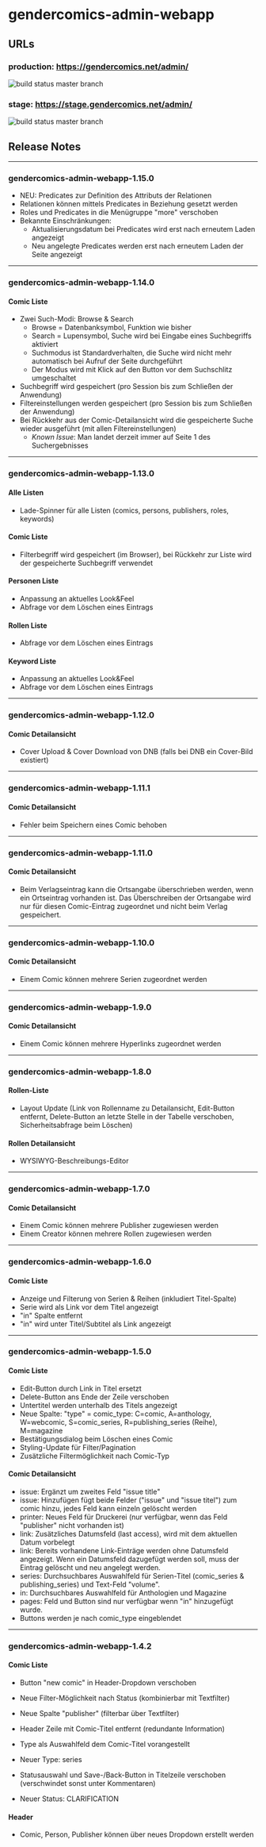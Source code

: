 # gendercomics-admin-webapp

## URLs
### production: https://gendercomics.net/admin/
![build status master branch](https://github.com/gendercomics/admin-webapp/actions/workflows/docker-image-production.yml/badge.svg?branch=master)
### stage: https://stage.gendercomics.net/admin/
![build status master branch](https://github.com/gendercomics/admin-webapp/actions/workflows/docker-image-stage.yml/badge.svg?branch=develop)

## Release Notes

---

### gendercomics-admin-webapp-1.15.0
- NEU: Predicates zur Definition des Attributs der Relationen
- Relationen können mittels Predicates in Beziehung gesetzt werden
- Roles und Predicates in die Menügruppe "more" verschoben
- Bekannte Einschränkungen:
  - Aktualisierungsdatum bei Predicates wird erst nach erneutem Laden angezeigt
  - Neu angelegte Predicates werden erst nach erneutem Laden der Seite angezeigt

---

### gendercomics-admin-webapp-1.14.0
#### Comic Liste
- Zwei Such-Modi: Browse & Search
  - Browse = Datenbanksymbol, Funktion wie bisher
  - Search = Lupensymbol, Suche wird bei Eingabe eines Suchbegriffs aktiviert
  - Suchmodus ist Standardverhalten, die Suche wird nicht mehr automatisch bei Aufruf der Seite durchgeführt
  - Der Modus wird mit Klick auf den Button vor dem Suchschlitz umgeschaltet
- Suchbegriff wird gespeichert (pro Session bis zum Schließen der Anwendung)
- Filtereinstellungen werden gespeichert (pro Session bis zum Schließen der Anwendung)
- Bei Rückkehr aus der Comic-Detailansicht wird die gespeicherte Suche wieder ausgeführt (mit allen Filtereinstellungen)
  - _Known Issue_: Man landet derzeit immer auf Seite 1 des Suchergebnisses 

---

### gendercomics-admin-webapp-1.13.0
#### Alle Listen
-   Lade-Spinner für alle Listen (comics, persons, publishers, roles, keywords)

#### Comic Liste
-   Filterbegriff wird gespeichert (im Browser), bei Rückkehr zur Liste wird der gespeicherte Suchbegriff verwendet

#### Personen Liste
-   Anpassung an aktuelles Look&Feel
-   Abfrage vor dem Löschen eines Eintrags

#### Rollen Liste
-   Abfrage vor dem Löschen eines Eintrags

#### Keyword Liste
-   Anpassung an aktuelles Look&Feel
-   Abfrage vor dem Löschen eines Eintrags

---

### gendercomics-admin-webapp-1.12.0
#### Comic Detailansicht
-   Cover Upload & Cover Download von DNB (falls bei DNB ein Cover-Bild existiert)

---

### gendercomics-admin-webapp-1.11.1
#### Comic Detailansicht
-   Fehler beim Speichern eines Comic behoben

---

### gendercomics-admin-webapp-1.11.0
#### Comic Detailansicht
-   Beim Verlagseintrag kann die Ortsangabe überschrieben werden, wenn ein Ortseintrag vorhanden ist. Das Überschreiben der Ortsangabe wird nur für diesen Comic-Eintrag zugeordnet und nicht beim Verlag gespeichert.

---

### gendercomics-admin-webapp-1.10.0
#### Comic Detailansicht
-   Einem Comic können mehrere Serien zugeordnet werden

---

### gendercomics-admin-webapp-1.9.0
#### Comic Detailansicht
-   Einem Comic können mehrere Hyperlinks zugeordnet werden

---

### gendercomics-admin-webapp-1.8.0
#### Rollen-Liste
-   Layout Update (Link von Rollenname zu Detailansicht, Edit-Button entfernt, Delete-Button an letzte Stelle in der Tabelle verschoben, Sicherheitsabfrage beim Löschen)

#### Rollen Detailansicht
-   WYSIWYG-Beschreibungs-Editor

---

### gendercomics-admin-webapp-1.7.0
#### Comic Detailansicht
-   Einem Comic können mehrere Publisher zugewiesen werden
-   Einem Creator können mehrere Rollen zugewiesen werden

---

### gendercomics-admin-webapp-1.6.0
#### Comic Liste
-   Anzeige und Filterung von Serien & Reihen (inkludiert Titel-Spalte)
-   Serie wird als Link vor dem Titel angezeigt
-   "in" Spalte entfernt
-   "in" wird unter Titel/Subtitel als Link angezeigt

---

### gendercomics-admin-webapp-1.5.0
#### Comic Liste
-   Edit-Button durch Link in Titel ersetzt
-   Delete-Button ans Ende der Zeile verschoben
-   Untertitel werden unterhalb des Titels angezeigt
-   Neue Spalte: "type" = comic_type: C=comic, A=anthology, W=webcomic, S=comic_series, R=publishing_series (Reihe), M=magazine
-   Bestätigungsdialog beim Löschen eines Comic
-   Styling-Update für Filter/Pagination
-   Zusätzliche Filtermöglichkeit nach Comic-Typ

#### Comic Detailansicht
-   issue: Ergänzt um zweites Feld "issue title"
-   issue: Hinzufügen fügt beide Felder ("issue" und "issue titel") zum comic hinzu, jedes Feld kann einzeln gelöscht werden
-   printer: Neues Feld für Druckerei (nur verfügbar, wenn das Feld "publisher" nicht vorhanden ist)
-   link: Zusätzliches Datumsfeld (last access), wird mit dem aktuellen Datum vorbelegt
-   link: Bereits vorhandene Link-Einträge werden ohne Datumsfeld angezeigt. Wenn ein Datumsfeld dazugefügt werden soll, muss der Eintrag gelöscht und neu angelegt werden.
-   series: Durchsuchbares Auswahlfeld für Serien-Titel (comic_series & publishing_series) und Text-Feld "volume".
-   in: Durchsuchbares Auswahlfeld für Anthologien und Magazine
-   pages: Feld und Button sind nur verfügbar wenn "in" hinzugefügt wurde.
-   Buttons werden je nach comic_type eingeblendet

---

### gendercomics-admin-webapp-1.4.2
#### Comic Liste
-   Button "new comic" in Header-Dropdown verschoben
-   Neue Filter-Möglichkeit nach Status (kombinierbar mit Textfilter)
-   Neue Spalte "publisher" (filterbar über Textfilter)


-   Header Zeile mit Comic-Titel entfernt (redundante Information)
-   Type als Auswahlfeld dem Comic-Titel vorangestellt
-   Neuer Type: series
-   Statusauswahl und Save-/Back-Button in Titelzeile verschoben (verschwindet sonst unter Kommentaren)
-   Neuer Status: CLARIFICATION

#### Header
-   Comic, Person, Publisher können über neues Dropdown erstellt werden

